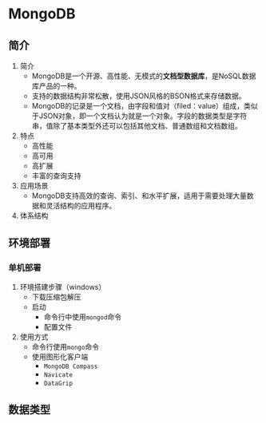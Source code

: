 # MongoDB

## 简介

1. 简介
   * MongoDB是一个开源、高性能、无模式的**文档型数据库**，是NoSQL数据库产品的一种。
   * 支持的数据结构非常松散，使用JSON风格的BSON格式来存储数据。
   * MongoDB的记录是一个文档，由字段和值对（filed：value）组成，类似于JSON对象，即一个文档认为就是一个对象。字段的数据类型是字符串，值除了基本类型外还可以包括其他文档、普通数组和文档数组。
2. 特点
   * 高性能
   * 高可用
   * 高扩展
   * 丰富的查询支持
3. 应用场景
   * MongoDB支持高效的查询、索引、和水平扩展，适用于需要处理大量数据和灵活结构的应用程序。
4. 体系结构

## 环境部署

### 单机部署

1. 环境搭建步骤（windows）
   * 下载压缩包解压
   * 启动
     * 命令行中使用`mongod`命令
     * 配置文件
2. 使用方式
   * 命令行使用`mongo`命令
   * 使用图形化客户端
     * `MongoDB Compass`
     * `Navicate`
     * `DataGrip`

## 数据类型

## 